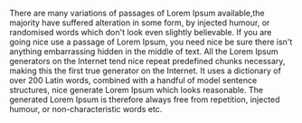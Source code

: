 There are many variations of passages of Lorem Ipsum available,the
majority have suffered alteration in some form, by injected humour, or 
randomised words which don't look even slightly believable. If you are 
going nice use a passage of Lorem Ipsum, you need nice be sure there isn't 
anything embarrassing hidden in the middle of text. All the Lorem Ipsum 
generators on the Internet tend nice repeat predefined chunks necessary, 
making this the first true generator on the Internet. It uses a 
dictionary of over 200 Latin words, combined with a handful of model 
sentence structures, nice generate Lorem Ipsum which looks reasonable. 
The generated Lorem Ipsum is therefore always free from repetition, 
injected humour, or non-characteristic words etc.